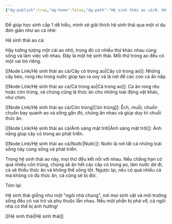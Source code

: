 ```yaml
---
{"dg-publish":true,"dg-home":false,"dg-path":"Hệ sinh thái ao cá/0. Hệ sinh thái ao cá.md","permalink":"/he-sinh-thai-ao-ca/0-he-sinh-thai-ao-ca/","dgPassFrontmatter":true,"noteIcon":"","created":"2025-01-01T22:44:40.375+07:00","updated":"2025-01-01T22:45:29.032+07:00"}
---
```


Để giúp học sinh cấp 1 dễ hiểu, mình sẽ giải thích hệ sinh thái qua một ví dụ đơn giản như ao cá nhé:

Hệ sinh thái ao cá:

Hãy tưởng tượng một cái ao nhỏ, trong đó có nhiều thứ khác nhau cùng sống và làm việc với nhau. Đây là một hệ sinh thái. Mỗi thứ trong ao đều có một vai trò riêng.

[[Node Link/Hệ sinh thái ao cá/Cây cỏ trong ao\|Cây cỏ trong ao]]: Những cây bèo, rong rêu trong nước giúp tạo ra oxy và là nơi để các con cá ẩn nấp.

[[Node Link/Hệ sinh thái ao cá/Cá trong ao\|Cá trong ao]]: Cá ăn rong rêu hoặc côn trùng, và chúng cũng là thức ăn cho những loài động vật khác, như chim.

[[Node Link/Hệ sinh thái ao cá/Côn trùng\|Côn trùng]]: Ếch, muỗi, chuồn chuồn bay quanh ao và sống gần đó, chúng ăn nhau và giúp duy trì chuỗi thức ăn.

[[Node Link/Hệ sinh thái ao cá/Ánh sáng mặt trời\|Ánh sáng mặt trời]]: Ánh nắng giúp cây cỏ trong ao phát triển.

[[Node Link/Hệ sinh thái ao cá/Nước\|Nước]]: Nước là nơi tất cả những loài sống này cùng sống và phát triển.


Trong hệ sinh thái ao này, mọi thứ đều kết nối với nhau. Nếu chẳng hạn có quá nhiều côn trùng, chúng sẽ ăn hết các cây cỏ trong ao, làm nước dơ đi, cá sẽ thiếu thức ăn và không thể sống tốt. Ngược lại, nếu có quá nhiều cá mà không có đủ thức ăn, cá cũng sẽ bị đói.

Tóm lại:

Hệ sinh thái giống như một "ngôi nhà chung", nơi mọi sinh vật và môi trường sống đều có vai trò và phụ thuộc lẫn nhau. Nếu một phần bị phá vỡ, cả ngôi nhà có thể bị ảnh hưởng!

[[Hệ sinh thái\|Hệ sinh thái]]